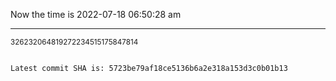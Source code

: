 Now the time is 2022-07-18 06:50:28 am

---

<small>326232064819272234515175847814</small>

```txt

Latest commit SHA is: 5723be79af18ce5136b6a2e318a153d3c0b01b13
```
